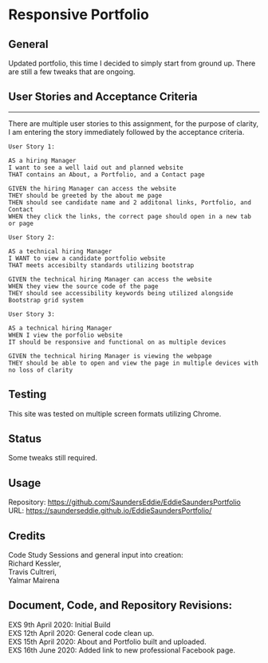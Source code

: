 # Responsive Portfolio

## General
Updated portfolio, this time I decided to simply start from ground up. There are still a few tweaks that are ongoing.

## User Stories and Acceptance Criteria
---
There are multiple user stories to this assignment, for the purpose of clarity, I am entering the story immediately followed by the acceptance criteria.
```
User Story 1:

AS a hiring Manager
I want to see a well laid out and planned website
THAT contains an About, a Portfolio, and a Contact page

GIVEN the hiring Manager can access the website
THEY should be greeted by the about me page
THEN should see candidate name and 2 additonal links, Portfolio, and Contact
WHEN they click the links, the correct page should open in a new tab or page
```
```
User Story 2:

AS a technical hiring Manager
I WANT to view a candidate portfolio website
THAT meets accesibilty standards utilizing bootstrap

GIVEN the technical hiring Manager can access the website
WHEN they view the source code of the page
THEY should see accessibility keywords being utilized alongside Bootstrap grid system
```
```
User Story 3:

AS a technical hiring Manager
WHEN I view the porfolio website
IT should be responsive and functional on as multiple devices

GIVEN the technical hiring Manager is viewing the webpage
THEY should be able to open and view the page in multiple devices with no loss of clarity
```

## Testing
This site was tested on multiple screen formats utilizing Chrome.

## Status
Some tweaks still required.

## Usage
Repository: https://github.com/SaundersEddie/EddieSaundersPortfolio <br/>
URL:        https://saunderseddie.github.io/EddieSaundersPortfolio/

## Credits
Code Study Sessions and general input into creation:\
    Richard Kessler,\
    Travis Cultreri,\
    Yalmar Mairena

## Document, Code, and Repository Revisions:

 EXS 9th April 2020:    Initial Build <br/>
 EXS 12th April 2020:   General code clean up.<br/>
 EXS 15th April 2020:   About and Portfolio built and uploaded.<br/>
 EXS 16th June 2020:    Added link to new professional Facebook page.<br/>
